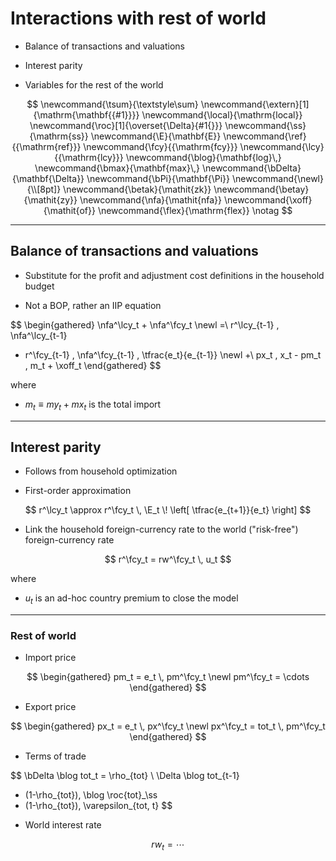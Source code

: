 # Interactions with rest of world

* Balance of transactions and valuations

* Interest parity

* Variables for the rest of the world

$$
\newcommand{\tsum}{\textstyle\sum}
\newcommand{\extern}[1]{\mathrm{\mathbf{{#1}}}}
\newcommand{\local}{\mathrm{local}}
\newcommand{\roc}[1]{\overset{\Delta}{#1{}}}
\newcommand{\ss}{\mathrm{ss}}
\newcommand{\E}{\mathbf{E}}
\newcommand{\ref}{{\mathrm{ref}}}
\newcommand{\fcy}{{\mathrm{fcy}}}
\newcommand{\lcy}{{\mathrm{lcy}}}
\newcommand{\blog}{\mathbf{log}\,}
\newcommand{\bmax}{\mathbf{max}\,}
\newcommand{\bDelta}{\mathbf{\Delta}}
\newcommand{\bPi}{\mathbf{\Pi}}
\newcommand{\newl}{\\[8pt]}
\newcommand{\betak}{\mathit{zk}}
\newcommand{\betay}{\mathit{zy}}
\newcommand{\nfa}{\mathit{nfa}}
\newcommand{\xoff}{\mathit{of}}
\newcommand{\flex}{\mathrm{flex}}
\notag
$$


---

## Balance of transactions and valuations

* Substitute for the profit and adjustment cost definitions in the
  household budget

* Not a BOP, rather an IIP equation

$$
\begin{gathered}
\nfa^\lcy_t + \nfa^\fcy_t
\newl
=\ 
r^\lcy_{t-1} \, \nfa^\lcy_{t-1}
+ r^\fcy_{t-1} \, \nfa^\fcy_{t-1} \, \tfrac{e_t}{e_{t-1}}
\newl
+\ px_t \, x_t - pm_t \, m_t + \xoff_t
\end{gathered}
$$

where

* $m_t\equiv my_t + mx_t$ is the total import

---

## Interest parity

* Follows from household optimization

* First-order approximation 

$$
r^\lcy_t \approx r^\fcy_t \, \E_t \! \left[ \tfrac{e_{t+1}}{e_t} \right]
$$

* Link the household foreign-currency rate to the world ("risk-free")
  foreign-currency rate

$$
r^\fcy_t = rw^\fcy_t \, u_t
$$

where

* $u_t$ is an ad-hoc country premium to close the model


---

### Rest of world

* Import price 

$$
\begin{gathered}
pm_t = e_t \, pm^\fcy_t \newl
pm^\fcy_t = \cdots
\end{gathered}
$$

* Export price 

$$
\begin{gathered}
px_t = e_t \, px^\fcy_t \newl
px^\fcy_t = tot_t \, pm^\fcy_t
\end{gathered}
$$ 

* Terms of trade

$$
\bDelta \blog tot_t =
\rho_{tot} \ \Delta \blog tot_{t-1} 
+ (1-\rho_{tot})\, \blog \roc{tot}_\ss
+ (1-\rho_{tot})\, \varepsilon_{tot, t}
$$

* World interest rate

$$
rw_t = \cdots
$$

